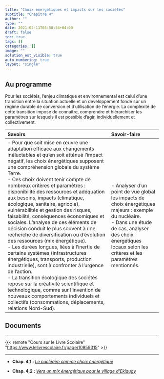 ```yaml
---
title: "Choix énergétiques et impacts sur les sociétés"
subtitle: "Chapitre 4"
author: ""
type: ""
date: 2021-02-11T05:58:54+04:00
draft: false
toc: true
tags: []
categories: []
image: ""
solution_est_visible: true
auto_numbering: true
layout: "single"
---
```


## Au programme

Pour les sociétés, l’enjeu climatique et environnemental est celui d’une transition entre la situation actuelle et un développement fondé sur un régime durable de conversion et d’utilisation de l’énergie. La complexité de cette transition impose de connaître, comprendre et hiérarchiser les paramètres sur lesquels il est possible d’agir, individuellement et collectivement.

| **Savoirs** | **Savoir-faire** |
|:---------|:---------|
|- Pour que soit mise en œuvre une adaptation efficace aux changements inéluctables et qu’en soit atténué l’impact négatif, les choix énergétiques supposent une compréhension globale du système Terre.<br />- Ces choix doivent tenir compte de nombreux critères et paramètres : disponibilité des ressources et adéquation aux besoins, impacts (climatique, écologique, sanitaire, agricole), vulnérabilités et gestion des risques, faisabilité, conséquences économiques et sociales. L’analyse de ces éléments de décision conduit le plus souvent à une recherche de diversification ou d’évolution des ressources (mix énergétique).<br />- Les durées longues, liées à l’inertie de certains systèmes (infrastructures énergétiques, transports, production industrielle), sont à confronter à l’urgence de l’action.<br />- La transition écologique des sociétés repose sur la créativité scientifique et technologique, comme sur l’invention de nouveaux comportements individuels et collectifs (consommations, déplacements, relations Nord-Sud). | - Analyser d’un point de vue global les impacts de choix énergétiques majeurs : exemple du nucléaire.<br />- Dans une étude de cas, analyser des choix énergétiques locaux selon les critères et les paramètres mentionnés. |


## Documents

----

{{< remote "Cours sur le Livre Scolaire" "https://www.lelivrescolaire.fr/page/10859315" >}}

----

- **Chap. 4,1 :** [*Le nucléaire comme choix énergétique*](1-nucleaire)

- **Chap. 4,2 :** [*Vers un mix énergétique pour le village d'Eklaugy*](2-mix-energetique)


